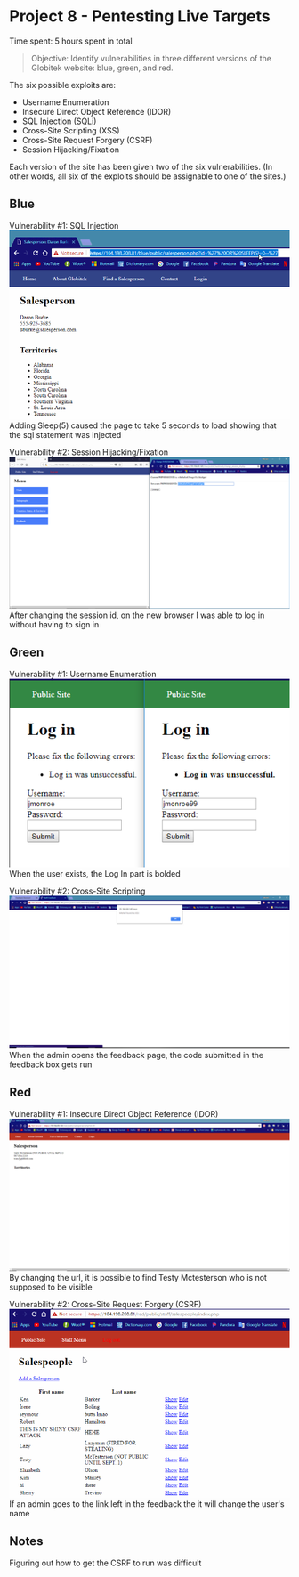 # Project 8 - Pentesting Live Targets

Time spent: 5 hours spent in total

> Objective: Identify vulnerabilities in three different versions of the Globitek website: blue, green, and red.

The six possible exploits are:
* Username Enumeration
* Insecure Direct Object Reference (IDOR)
* SQL Injection (SQLi)
* Cross-Site Scripting (XSS)
* Cross-Site Request Forgery (CSRF)
* Session Hijacking/Fixation

Each version of the site has been given two of the six vulnerabilities. (In other words, all six of the exploits should be assignable to one of the sites.)

## Blue

Vulnerability #1: SQL Injection
    ![](ScreenCaptures/BLUE-SQLInjection.gif)
    Adding Sleep(5) caused the page to take 5 seconds to load showing that the sql statement was injected

Vulnerability #2: Session Hijacking/Fixation
    ![](ScreenCaptures/BLUE-HIJACK.PNG)
    After changing the session id, on the new browser I was able to log in without having to sign in


## Green

Vulnerability #1: Username Enumeration
    ![](ScreenCaptures/GREEN-UserEnumeration.PNG)
    When the user exists, the Log In part is bolded

Vulnerability #2: Cross-Site Scripting
    ![](ScreenCaptures/GREEN-XSS.PNG)
    When the admin opens the feedback page, the code submitted in the feedback box gets run


## Red

Vulnerability #1: Insecure Direct Object Reference (IDOR)
    ![](ScreenCaptures/RED-IDOR.PNG)
    By changing the url, it is possible to find Testy Mctesterson who is not supposed to be visible

Vulnerability #2: Cross-Site Request Forgery (CSRF)
    ![](ScreenCaptures/RED-CSRF.gif)
    If an admin goes to the link left in the feedback the it will change the user's name



## Notes

Figuring out how to get the CSRF to run was difficult
